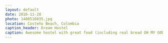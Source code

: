 ```yaml
---
layout: default
date: 2016-11-28
photo: 1480516035.jpg
location: Costeño Beach, Colombia
caption_header: Dream Hostel
caption: Awesome hostel with great food (including real bread OH MY GOD!), nice beds with mosquito nets and, even better, big waves! I did surf for 2 days there :)
---
```

